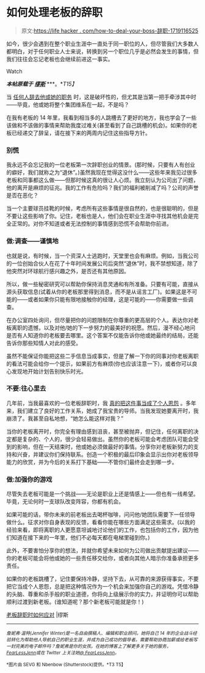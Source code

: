 # 如何处理老板的辞职

> 原文:[https://life hacker . com/how-to-deal-your-boss-辞职-1719116525](https://lifehacker.com/how-to-deal-with-your-bosss-resignation-1719116525)

如今，很少会遇到在整个职业生涯中一直处于同一职位的人，但尽管我们大多数人都明白，对于任何职业人士来说，转换到另一个职位几乎是必然会发生的事情，但我们往往会忘记老板也会继续前进这一事实。

Watch

***本帖原载于*** [***缪斯***](https://www.themuse.com/advice/how-to-deal-when-your-boss-resigns) ***。**T15】*

当 [任何人辞去他或她的职务](http://www.thedailymuse.com/career/links-we-love-quitting-your-job-the-right-way/) 时，这是破坏性的，但尤其是当第一把手牵涉其中时——毕竟，他或她将整个集团维系在一起，不是吗？

在我有老板的 14 年里，我看到相当多的人跳槽去了更好的地方，我也学会了一些该做和不该做的事情来帮助我度过难关(甚至看到了自己跳槽的机会)。如果你的老板已经递交了辞呈，请在接下来的两周内记住这些指导方针。

### **别慌**

我永远不会忘记我的一位老板第一次辞职创业的情景。(那时候，只要有人有创业的癖好，我们就称之为“退休”。)虽然我现在觉得这没什么——这些年来我见过很多老板和同事都这么做——但那时候这真的很让人心烦。我立刻认为公司出了问题，他的离开是麻烦的征兆。我的工作有危险吗？我们的福利被削减了吗？公司的声誉是否在恶化？

当一个主要球员挂靴的时候，考虑所有这些事情是很自然的，也是很聪明的，但是不要让这些影响了你。记住，老板也是人，他们会在职业生涯中寻找其他机会是完全正常的。对你不知道或者无法控制的事情感到恐慌不会帮助你前进。

### 做:调查——谨慎地

也就是说，有时候，当一个资深人士逃跑时，天堂里也会有麻烦。例如，当我公司的一位创始合伙人在花了十年时间发展公司后突然“退休”时，我不禁想知道，除了他突然对环球航行感兴趣之外，是否还有其他原因。

所以，做一些秘密研究可以帮助你保持消息灵通和有所准备。只要有可能，直接从源头获取信息(试着从你的老板那里得到消息，而不是从谣言工厂)。如果这是不可能的——或者如果你只能有限地接触你的经理，这是可能的——你需要做一些调查。

在办公室四处询问，但尽量把你的问题限制在你尊重的更高层的个人。表达你对老板离职的遗憾，以及对他/她的下一步努力的最美好的祝愿。然后，漫不经心地问是否有人知道你的老板要去哪里。这个答案不仅能告诉你他或她最终的结局，还能告诉你那些知情人对此的感受。

虽然不能保证你能把这些二手信息当成事实，但是了解一下你的同事对你老板离职的看法可能会给你一个提示，如果前方有麻烦(你也应该注意一下)，或者你可以良心发现地开始计划告别快乐时光。

### **不要:往心里去**

几年前，当我最喜欢的一位老板辞职时，我 [真的把这件事当成了个人恩怨](http://www.thedailymuse.com/career/what-to-do-when-your-mentor-leaves-the-company/) 。多年来，我们建立了良好的工作关系，她成了我宝贵的导师。当我发现她要离开时，我崩溃了。我甚至自私地想，“她怎么能这样对我？”

当你的老板离开时，你完全有理由感到沮丧，甚至被抛弃，但记住，任何离职的决定都是复杂的、个人的，很少会轻易做出。虽然你的老板可能会考虑团队可能会受到的影响，但在一天结束时，他或她必须做最好的事情。分享你对老板新努力的支持和兴奋，并建议你们保持联系。创造一个积极的最后印象会显示出你对老板领导能力的欣赏，并为今后的关系打下基础——不管你们最终会走到哪一步。

### **做:加强你的游戏**

尽管失去老板可能是一个挑战——无论是职业上还是情感上——但也有一线希望。毕竟，无论何时一支球队改变阵容，你都有机会。

如果可能的话，带你未来的前老板出去喝杯咖啡，问问他/她团队需要下一任领导做什么。征求对你自身表现的反馈，看看你能在哪些方面满足这些需求。(以我的经验来看，即将离职的人更愿意坦诚地讨论他们的工作，也包括你的工作，因为他们知道在接下来的一年里，他们不必每天都在电梯里碰到你。)

此外，不要害怕分享你的想法，并就你希望未来如何为公司做出贡献提出建议——你的老板可能会将他或她的一些责任移交给你，或者向其他人暗示你准备承担更多责任。

如果你的老板跳槽了，记住要保持冷静，坚持下去，从可靠的来源获得事实，不要把它当成个人恩怨，总是把这种情况作为一个机会来加强你自己的游戏。凭借冷静的头脑、尊重和杀手般的职业道德，你将向上级展示你的实力，并证明你可以帮助顺利过渡到新老板。(谁知道呢？那个新老板可能就是你！)

[老板辞职时如何应对](https://www.themuse.com/advice/how-to-deal-when-your-boss-resigns) |缪斯

* * *

<small>*詹妮弗·温特(Jennifer Winter)是一名自由撰稿人、编辑和职业顾问。她将自己 14 年的企业战斗经验转化为帮助他人导航自己的职业生涯，并成为自己成功的倡导者。需要帮助协商加薪或给老板写一封完美的电子邮件吗？詹妮弗是你的女孩。在她的博客上了解更多关于她的服务，*</small>[<small>*FearLessJenn*</small>](http://www.fearlessjenn.com/hire-me/)<small>*或在 Twitter 上关注她*</small>[<small>*@ FearLessJenn*</small>](https://twitter.com/fearlessjenn)<small>*。*</small>

<small>*图片由 SEVG 和 Nbenbow (Shutterstock)提供。*T3
T5】</small>